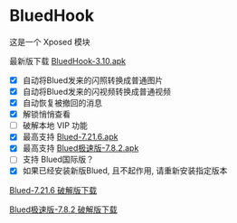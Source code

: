 # BluedHook

这是一个 Xposed 模块

最新版下载 [BluedHook-3.10.apk](https://github.com/lack21115/BluedHook/releases/download/v3.10/BluedHook-3.10.apk)

- [x] 自动将Blued发来的闪照转换成普通图片
- [x] 自动将Blued发来的闪视频转换成普通视频
- [x] 自动恢复被撤回的消息
- [x] 解锁悄悄查看
- [ ] 破解本地 VIP 功能
- [x] 最高支持 [Blued-7.21.6.apk](https://github.com/lack21115/blued_versions/releases/download/blued/blued-7.21.6.apk)
- [x] 最高支持 [Blued极速版-7.8.2.apk](https://github.com/lack21115/blued_versions/releases/download/blued-fast/blued-fast-7.8.2.apk)
- [ ] 支持 Blued国际版？
- [x] 如果已经安装新版Blued, 且不起作用, 请重新安装指定版本

[Blued-7.21.6 破解版下载](https://github.com/lack21115/blued_versions/releases/download/blued/blued-7.21.6_lspatched-0.5.1.apk)

[Blued极速版-7.8.2 破解版下载](https://github.com/lack21115/blued_versions/releases/download/blued-fast/blued-fast-7.8.2_xposed-signed-5.2.apk)
